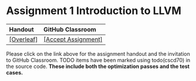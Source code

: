 # Assignment 1 Introduction to LLVM

| Handout | GitHub Classroom |
|:---|:---|
| [\[Overleaf\]](https://www.overleaf.com/read/nvmnmbntgwqn) | [\[Accept Assignment\]](https://classroom.github.com/a/ETVBNLfy) |

Please click on the link above for the assignment handout and the invitation to
GitHub Classroom. TODO items have been marked using todo(cscd70) in the source
code. **These include both the optimization passes and the test cases.**

